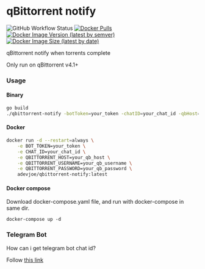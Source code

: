 # qBittorrent notify

![GitHub Workflow Status](https://img.shields.io/github/workflow/status/adevjoe/qbittorrent-notify/latest?style=for-the-badge)
[![Docker Pulls](https://img.shields.io/docker/pulls/adevjoe/qbittorrent-notify?label=qbittorrent-notify%20pulls&style=for-the-badge)](https://hub.docker.com/repository/docker/adevjoe/qbittorrent-notify)
[![Docker Image Version (latest by semver)](https://img.shields.io/docker/v/adevjoe/qbittorrent-notify?sort=semver&style=for-the-badge)](https://hub.docker.com/repository/docker/adevjoe/qbittorrent-notify)
[![Docker Image Size (latest by date)](https://img.shields.io/docker/image-size/adevjoe/qbittorrent-notify?sort=semver&style=for-the-badge)](https://hub.docker.com/repository/docker/adevjoe/qbittorrent-notify)

qBittorrent notify when torrents complete

Only run on qBittorrent v4.1+

### Usage

#### Binary

```sh
go build
./qbittorrent-notify -botToken=your_token -chatID=your_chat_id -qbHost=your_qb_host -qbUsername=your_qb_username -qbPassword=your_qb_password
```

#### Docker

```sh
docker run -d --restart=always \
    -e BOT_TOKEN=your_token \
    -e CHAT_ID=your_chat_id \
    -e QBITTORRENT_HOST=your_qb_host \
    -e QBITTORRENT_USERNAME=your_qb_username \
    -e QBITTORRENT_PASSWORD=your_qb_password \
    adevjoe/qbittorrent-notify:latest
```

#### Docker compose

Download docker-compose.yaml file, and run with docker-compose in same dir.

```
docker-compose up -d
```

### Telegram Bot

How can i get telegram bot chat id?

Follow [this link](https://stackoverflow.com/questions/32423837/telegram-bot-how-to-get-a-group-chat-id)
